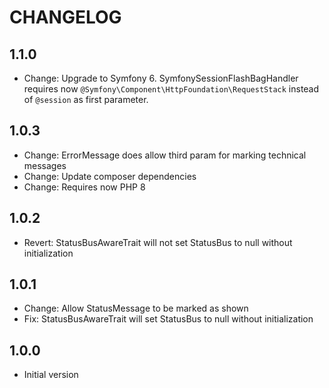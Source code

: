 # CHANGELOG

## 1.1.0

* Change: Upgrade to Symfony 6. SymfonySessionFlashBagHandler requires
  now `@Symfony\Component\HttpFoundation\RequestStack` instead of `@session` as first parameter.

## 1.0.3

* Change: ErrorMessage does allow third param for marking technical messages
* Change: Update composer dependencies
* Change: Requires now PHP 8


## 1.0.2

* Revert: StatusBusAwareTrait will not set StatusBus to null without initialization


## 1.0.1

* Change: Allow StatusMessage to be marked as shown
* Fix: StatusBusAwareTrait will set StatusBus to null without initialization


## 1.0.0

* Initial version
